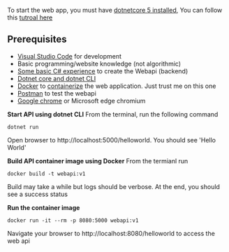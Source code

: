 To start the web app, you must have [dotnetcore 5 installed](https://dotnet.microsoft.com/download/dotnet/5.0), You can follow this [tutroal here](https://dgaspard.com/KubernetesAITutorial2/)

## Prerequisites
+  [Visual Studio Code](https://code.visualstudio.com/download) for development
+  Basic programming/website knowledge (not algorithmic)
+  [Some basic C# experience](https://docs.microsoft.com/en-us/dotnet/csharp/tour-of-csharp/tutorials/hello-world?tutorial-step=1) to create the Webapi (backend)
+  [Dotnet core and dotnet CLI](https://dotnet.microsoft.com/download/dotnet/3.1)
+  [Docker](https://docs.docker.com/get-docker/) to [containerize](https://cloud.google.com/containers#:~:text=Containerization%20provides%20a%20clean%20separation,configurations%20specific%20to%20the%20app.) the web application. Just trust me on this one
+  [Postman](https://www.postman.com/downloads/) to test the webapi
+  [Google chrome](https://www.google.com/chrome/) or Microsoft edge chromium


**Start API using dotnet CLI**
From the terminal, run the following command
```shell
dotnet run
```
Open browser to http://localhost:5000/helloworld. You should see 'Hello World'


**Build API container image using Docker**
From the termianl run
```shell
docker build -t webapi:v1
```
Build may take a while but logs should be verbose. At the end, you should see a success status


**Run the container image**
```shell
docker run -it --rm -p 8080:5000 webapi:v1
```
Navigate your browser to http://localhost:8080/helloworld to access the web api